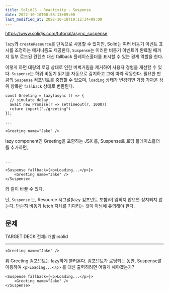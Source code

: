 ```yaml
---
title: SolidJS - Reactivity - Suspense
date: 2022-10-10T00:58:13+09:00
last_modified_at: 2022-10-10T19:12:34+09:00
---
```



https://www.solidjs.com/tutorial/async_suspense

`lazy`와 `createResource`를 단독으로 사용할 수 있지만, Solid는 여러 비동기 이벤트 표시를 조정하는 메커니즘도 제공한다, `Suspense`는 이러한 비동기 이벤트가 완료될 때까지 일부 로드된 컨텐츠 대신 fallback 플레이스홀더를 표시할 수 있는 경계 역할을 한다.

이렇게 하면 대량의 로딩 상태로 인한 버벅거림을 제거하여 사용자 경험을 개선할 수 있다. `Suspense`는 하위 비동기 읽기를 자동으로 감지하고 그에 따라 작동한다. 필요한 만큼의 `Suspense` 컴포넌트를 중첩할 수 있으며, `loading` 상태가 변경되면 가장 가까운 상위 항목만 `fallback` 상태로 변환된다.

```tsx
const Greeting = lazy(async () => {
  // simulate delay
  await new Promise(r => setTimeout(r, 1000))
  return import("./greeting")
});

...

<Greeting name="Jake" />
```

lazy component인 Greeting을 포함하는 JSX 를, Suspense로 로딩 플레이스홀더를 추가하면,

```tsx

...

<Suspense fallback={<p>Loading...</p>}>
	<Greeting name="Jake" />
</Suspense>
```

와 같이 바꿀 수 있다.

단, `Suspense` 는, Resource 시그널(lazy 컴포넌트 포함)이 읽히지 않으면 정지되지 않는다. 단순히 비동기 fetch 자체를 기다리는 것이 아님에 유의해야 한다.

## 문제

TARGET DECK
전체::개발::solid

---

<!--ankiQ-->

```tsx
<Greeting name="Jake" />
```

위 Greeting 컴포넌트는 lazy하게 불러온다. 컴포넌트가 로딩되는 동안, Suspense를 이용하여 `<p>Loading...</p>` 를 대신 출력하려면 어떻게 해야겠는가?

<!--ankiA-->

```tsx
<Suspense fallback={<p>Loading...</p>}>
	<Greeting name="Jake" />
</Suspense>
```

<!--ankiE-->
<!--ID: 1665058595393-->
